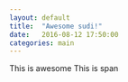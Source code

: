 ```yaml
---
layout: default
title:  "Awesome sudi!"
date:   2016-08-12 17:50:00
categories: main
---
```


This is awesome
<span>This is span</span>